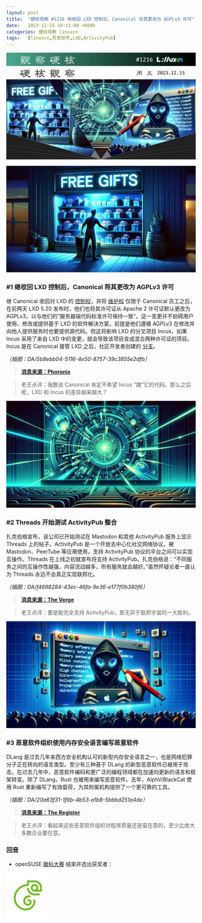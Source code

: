 ```yaml
---
layout: post
title:	"硬核观察 #1216 继收回 LXD 控制后，Canonical 将其更改为 AGPLv3 许可"
date:	2023-12-15 10:11:00 +0800 
categories:	硬核观察 linuxcn 
tags:	[linuxcn,恶意软件,LXD,ActivityPub]
---
```



![](/Asserts/Images/album/202312/15/100907w2azwlmbmmzqmtr2.jpg)


![](/Asserts/Images/album/202312/15/100920djdle98e9qkw62qu.png)


### #1 继收回 LXD 控制后，Canonical 将其更改为 AGPLv3 许可


继 Canonical 收回对 LXD 的 [控制权](/article-15971-1.html)，并将 [维护权](/article-16042-1.html) 仅限于 Canonical 员工之后，在前两天 LXD 5.20 发布时，他们也将其许可证从 Apache 2 许可证默认更改为 AGPLv3，以与他们的“服务器端代码标准许可保持一致”。这一变更并不妨碍用户使用、修改或提供基于 LXD 的软件解决方案，前提是他们遵循 AGPLv3 在修改并向他人提供服务时也要提供源代码。但这将影响 LXD 的分叉项目 Incus，如果 Incus 采用了来自 LXD 中的变更，就会导致该项目变成混合两种许可证的项目。Incus 是在 Canonical 接管 LXD 之后，社区开发者创建的 [分支](/article-16272-1.html)。


*（插图：DA/5b8ebb04-5116-4e50-8757-39c3855e2dfb）*



> 
> **[消息来源：Phoronix](https://www.phoronix.com/news/LXD-5.20-Released)**
> 
> 
> 



> 
> 老王点评：我敢说 Canonical 肯定不希望 Incus “蹭”它的代码。那么之后呢，LXD 和 Incus 的差异越来越大？
> 
> 
> 


![](/Asserts/Images/album/202312/15/100945mwj7qzllaa7elaa2.png)


### #2 Threads 开始测试 ActivityPub 整合


扎克伯格宣布，该公司已开始测试在 Mastodon 和其他 ActivityPub 服务上显示 Threads 上的帖子。ActivityPub 是一个开放去中心化社交网络协议，被 Mastodon、PeerTube 等应用使用，支持 ActivityPub 协议的平台之间可以实现互操作。Threads 在上线之初就宣布将支持 ActivityPub。扎克伯格说：“不同服务之间的互操作性越强，内容流动越多，所有服务就会越好。”虽然怀疑论者一直认为 Threads 永远不会真正实现联邦化。


*（插图：DA/f4698284-43ec-46fa-9e36-e177f0b380f6）*



> 
> **[消息来源：The Verge](https://www.theverge.com/2023/12/13/24000120/threads-meta-activitypub-test-mastodon)**
> 
> 
> 



> 
> 老王点评：要是能完全支持 ActivityPub，那无异于联邦宇宙的一大胜利。
> 
> 
> 


![](/Asserts/Images/album/202312/15/101003h113v8jvwlehjj3k.png)


### #3 恶意软件组织使用内存安全语言编写恶意软件


DLang 是过去几年来西方安全机构认可的新型内存安全语言之一，也是网络犯罪分子正在转向的语言类型。至少有三种基于 DLang 的新型恶意软件已被用于攻击。在过去几年中，恶意软件编码和更广泛的编程领域都在加速向更新的语言和框架转变。除了 DLang，Rust 也被用来编写恶意软件。去年，AlphV/BlackCat 使用 Rust 重新编写了有效载荷，为其附属机构提供了一个更可靠的工具。


*（插图：DA/20a63f31-1f6b-4b53-a1b8-5bbbd251a4de）*



> 
> **[消息来源：The Register](https://www.theregister.com/2023/12/11/lazarus_group_edang/)**
> 
> 
> 



> 
> 老王点评：看起来这些恶意软件组织对程序质量还是蛮在意的，至少比绝大多数企业要在意。
> 
> 
> 


### 回音


* openSUSE [徽标大赛](/article-16450-1.html) 结束并选出获奖者：


![](/Asserts/Images/album/202312/15/101109j6999k5mq9dkqe3b.png)
